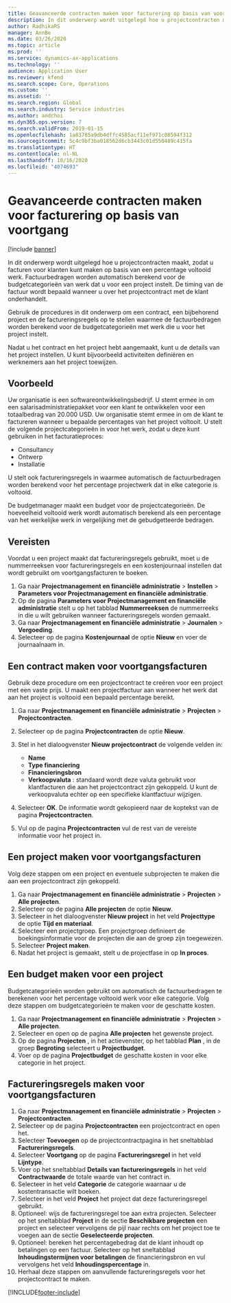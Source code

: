 ```yaml
---
title: Geavanceerde contracten maken voor facturering op basis van voortgang
description: In dit onderwerp wordt uitgelegd hoe u projectcontracten maakt, zodat u facturen voor klanten kunt genereren op basis van een percentage voltooid werk.
author: RadhikaRS
manager: AnnBe
ms.date: 03/26/2020
ms.topic: article
ms.prod: ''
ms.service: dynamics-ax-applications
ms.technology: ''
audience: Application User
ms.reviewer: kfend
ms.search.scope: Core, Operations
ms.custom: ''
ms.assetid: ''
ms.search.region: Global
ms.search.industry: Service industries
ms.author: andchoi
ms.dyn365.ops.version: 7
ms.search.validFrom: 2019-01-15
ms.openlocfilehash: 1a83785a9db4dffc4585acf11ef971c08594f312
ms.sourcegitcommit: 5c4c9bf3ba018562d6cb3443c01d550489c415fa
ms.translationtype: HT
ms.contentlocale: nl-NL
ms.lasthandoff: 10/16/2020
ms.locfileid: "4074693"
---
```

# <a name="create-advanced-contracts-for-billing-based-on-progress"></a>Geavanceerde contracten maken voor facturering op basis van voortgang
[!include [banner](../includes/banner.md)]

In dit onderwerp wordt uitgelegd hoe u projectcontracten maakt, zodat u facturen voor klanten kunt maken op basis van een percentage voltooid werk. Factuurbedragen worden automatisch berekend voor de budgetcategorieën van werk dat u voor een project instelt. De timing van de factuur wordt bepaald wanneer u over het projectcontract met de klant onderhandelt.

Gebruik de procedures in dit onderwerp om een contract, een bijbehorend project en de factureringsregels op te stellen waarmee de factuurbedragen worden berekend voor de budgetcategorieën met werk die u voor het project instelt.

Nadat u het contract en het project hebt aangemaakt, kunt u de details van het project instellen. U kunt bijvoorbeeld activiteiten definiëren en werknemers aan het project toewijzen.

## <a name="example"></a>Voorbeeld

Uw organisatie is een softwareontwikkelingsbedrijf. U stemt ermee in om een salarisadministratiepakket voor een klant te ontwikkelen voor een totaalbedrag van 20.000 USD. Uw organisatie stemt ermee in om de klant te factureren wanneer u bepaalde percentages van het project voltooit. U stelt de volgende projectcategorieën in voor het werk, zodat u deze kunt gebruiken in het facturatieproces:

- Consultancy
- Ontwerp
- Installatie

U stelt ook factureringsregels in waarmee automatisch de factuurbedragen worden berekend voor het percentage projectwerk dat in elke categorie is voltooid.

De budgetmanager maakt een budget voor de projectcategorieën. De hoeveelheid voltooid werk wordt automatisch berekend als een percentage van het werkelijke werk in vergelijking met de gebudgetteerde bedragen.

## <a name="prerequisites"></a>Vereisten

Voordat u een project maakt dat factureringsregels gebruikt, moet u de nummerreeksen voor factureringsregels en een kostenjournaal instellen dat wordt gebruikt om voortgangsfacturen te boeken.

1. Ga naar **Projectmanagement en financiële administratie** \> **Instellen** \> **Parameters voor Projectmanagement en financiële administratie**.
2. Op de pagina **Parameters voor Projectmanagement en financiële administratie** stelt u op het tabblad **Nummerreeksen** de nummerreeks in die u wilt gebruiken wanneer factureringsregels worden gemaakt.
3. Ga naar **Projectmanagement en financiële administratie** \> **Journalen** \> **Vergoeding**.
4. Selecteer op de pagina **Kostenjournaal** de optie **Nieuw** en voer de journaalnaam in.

## <a name="create-a-contract-for-progress-billings"></a>Een contract maken voor voortgangsfacturen

Gebruik deze procedure om een projectcontract te creëren voor een project met een vaste prijs. U maakt een projectfactuur aan wanneer het werk dat aan het project is voltooid een bepaald percentage bereikt.

1. Ga naar **Projectmanagement en financiële administratie** \> **Projecten** \> **Projectcontracten**.
2. Selecteer op de pagina **Projectcontracten** de optie **Nieuw**.
3. Stel in het dialoogvenster **Nieuw projectcontract** de volgende velden in:

    - **Name**
    - **Type financiering**
    - **Financieringsbron**
    - **Verkoopvaluta** : standaard wordt deze valuta gebruikt voor klantfacturen die aan het projectcontract zijn gekoppeld. U kunt de verkoopvaluta echter op een specifieke klantfactuur wijzigen.

4. Selecteer **OK**. De informatie wordt gekopieerd naar de koptekst van de pagina **Projectcontracten**.
5. Vul op de pagina **Projectcontracten** vul de rest van de vereiste informatie voor het project in.

## <a name="create-a-project-for-progress-billings"></a>Een project maken voor voortgangsfacturen

Volg deze stappen om een project en eventuele subprojecten te maken die aan een projectcontract zijn gekoppeld.

1. Ga naar **Projectmanagement en financiële administratie** \> **Projecten** \> **Alle projecten**.
2. Selecteer op de pagina **Alle projecten** de optie **Nieuw**.
3. Selecteer in het dialoogvenster **Nieuw project** in het veld **Projecttype** de optie **Tijd en materiaal**.
4. Selecteer een projectgroep. Een projectgroep definieert de boekingsinformatie voor de projecten die aan de groep zijn toegewezen.
5. Selecteer **Project maken**.
6. Nadat het project is gemaakt, stelt u de projectfase in op **In proces**.

## <a name="create-a-budget-for-a-project"></a>Een budget maken voor een project

Budgetcategorieën worden gebruikt om automatisch de factuurbedragen te berekenen voor het percentage voltooid werk voor elke categorie. Volg deze stappen om budgetcategorieën te maken voor de geschatte kosten.

1. Ga naar **Projectmanagement en financiële administratie** \> **Projecten** \> **Alle projecten**.
2. Selecteer en open op de pagina **Alle projecten** het gewenste project.
3. Op de pagina **Projecten** , in het actievenster, op het tabblad **Plan** , in de groep **Begroting** selecteert u **Projectbudget**.
4. Voer op de pagina **Projectbudget** de geschatte kosten in voor elke categorie in het project.

## <a name="create-billing-rules-for-progress-billings"></a>Factureringsregels maken voor voortgangsfacturen

1. Ga naar **Projectmanagement en financiële administratie** \> **Projecten** \> **Projectcontracten**.
2. Selecteer op de pagina **Projectcontracten** een projectcontract en open het.
3. Selecteer **Toevoegen** op de projectcontractpagina in het sneltabblad **Factureringsregels**.
4. Selecteer **Voortgang** op de pagina **Factureringsregel** in het veld **Lijntype**.
5. Voer op het sneltabblad **Details van factureringsregels** in het veld **Contractwaarde** de totale waarde van het contract in.
6. Selecteer in het veld **Categorie** de categorie waarnaar u de kostentransactie wilt boeken.
7. Selecteer in het veld **Project** het project dat deze factureringsregel gebruikt.
8. Optioneel: wijs de factureringsregel toe aan extra projecten. Selecteer op het sneltabblad **Project** in de sectie **Beschikbare projecten** een project en selecteer vervolgens de pijl naar rechts om het project toe te voegen aan de sectie **Geselecteerde projecten**.
9. Optioneel: bereken het percentagebedrag dat de klant inhoudt op betalingen op een factuur. Selecteer op het sneltabblad **Inhoudingstermijnen voor betalingen** de financieringsbron en vul vervolgens het veld **Inhoudingspercentage** in.
10. Herhaal deze stappen om aanvullende factureringsregels voor het projectcontract te maken.


[!INCLUDE[footer-include](../includes/footer-banner.md)]